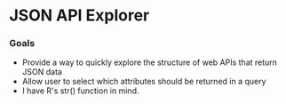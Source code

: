 # JSON API Explorer

### Goals
* Provide a way to quickly explore the structure of web APIs that return JSON data
* Allow user to select which attributes should be returned in a query
* I have R's str() function in mind.
